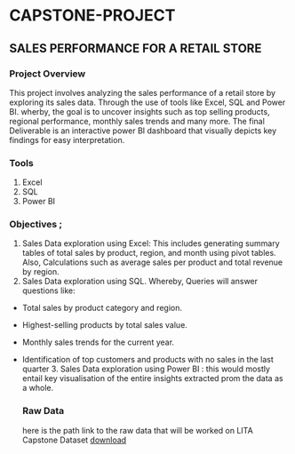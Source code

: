 # CAPSTONE-PROJECT

## SALES PERFORMANCE FOR A RETAIL STORE

### Project Overview
This project involves analyzing the sales performance of a retail store by exploring its sales data. Through the use of tools like Excel, SQL and Power BI. wherby, the goal is to uncover insights such as top selling products, regional performance, monthly sales trends and many more. The final Deliverable is an interactive power BI dashboard that visually depicts key findings for easy interpretation.

### Tools
1. Excel
2. SQL
3. Power BI

### Objectives ;
1. Sales Data exploration using Excel: This includes generating summary tables of total sales by product, region, and month using pivot tables. Also, Calculations such as average sales per product and total revenue by region.
2. Sales Data exploration using SQL. Whereby, Queries will answer questions like:
- Total sales by product category and region.
- Highest-selling products by total sales value.
- Monthly sales trends for the current year.
- Identification of top customers and products with no sales in the last quarter
   3.  Sales Data exploration using Power BI : this would mostly entail key visualisation of the entire insights extracted prom the data as a whole.

  ### Raw Data
  here is the path link to the raw data that will be worked on LITA Capstone Dataset
  [download](https://github.com/queen-byte/CAPSTONE-PROJECT/blob/a12c14bd76ce34905a69e55a21a3129444b0d34f/LITA%20Capstone%20Dataset%20(SalesData).csv)

  
  
